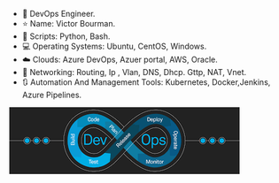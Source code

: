 - 🌌 DevOps Engineer.
- ⭐ Name: Victor Bourman.
- 🔧 Scripts: Python, Bash.
- 💻 Operating Systems: Ubuntu, CentOS, Windows.
- ☁️ Clouds: Azure DevOps, Azuer portal, AWS, Oracle.
- 📡 Networking: Routing, Ip , Vlan, DNS, Dhcp. Gttp, NAT, Vnet.
- 🔃 Automation And Management Tools: Kubernetes, Docker,Jenkins, Azure Pipelines.


![I am GitHub Readme Generator's creator](https://github.com/bourman/bourman/blob/main/images.png?raw=true)
<!---
bourman/bourman is a ✨ special ✨ repository because its `README.md` (this file) appears on your GitHub profile.
You can click the Preview link to take a look at your changes.
--->
